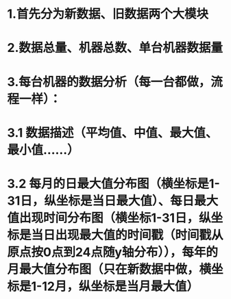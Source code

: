 #  1.首先分为新数据、旧数据两个大模块

#  2.数据总量、机器总数、单台机器数据量

# 3.每台机器的数据分析（每一台都做，流程一样）：

#         3.1 数据描述（平均值、中值、最大值、最小值……）

# 	3.2 每月的日最大值分布图（横坐标是1-31日，纵坐标是当日最大值）、每日最大值出现时间分布图（横坐标1-31日，纵坐标是当日出现最大值的时间戳（时间戳从原点按0点到24点随y轴分布）），每年的月最大值分布图（只在新数据中做，横坐标是1-12月，纵坐标是当月最大值）